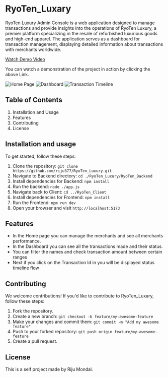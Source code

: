 # RyoTen_Luxary

RyoTen Luxury Admin Console is a web application designed to manage transactions and provide insights into the operations of RyoTen Luxury, a premier platform specializing in the resale of refurbished luxurious goods and high-end apparel. The application serves as a dashboard for transaction management, displaying detailed information about transactions with merchants worldwide.

[Watch Demo Video](https://drive.google.com/file/d/1HFbvhkbTQZ9-20xQy-KVk3fBiX_FcjdV/view?usp=sharing)

You can watch a demonstration of the project in action by clicking the above Link.

![Home Page](https://raw.githubusercontent.com/riju377/RyoTen_Luxury/main/images/Home.png)
![Dashboard](https://raw.githubusercontent.com/riju377/RyoTen_Luxury/main/images/Dashboard.png)
![Transaction Timeline](https://raw.githubusercontent.com/riju377/RyoTen_Luxury/main/images/TransactionTImeline.png)


## Table of Contents

1. Installation and Usage
2. Features
3. Contributing
4. License

## Installation and usage

To get started, follow these steps:

1. Clone the repository: `git clone https://github.com/riju377/RyoTen_Luxury.git`
2. Navigate to Backend directory: `cd ./RyoTen_Luxury/RyoTen_Backend`
3. Install dependencies for Backend: `npm install`
4. Run the backend: `node ./app.js`
5. Navigate back to Client: `cd ../RyoTen_Client`
6. Install dependencies for Frontend: `npm install`
7. Run the Frontend: `npm run dev`
6. Open your browser and visit `http://localhost:5173`

## Features

- In the Home page you can manage the merchants and see all merchants performance.
- In the Dashboard you can see all the transactions made and their status.
- You can filter the names and check transaction amount between certain ranges
- Next if you click on the Transaction Id in you will be displayed status timeline flow

## Contributing

We welcome contributions! If you'd like to contribute to RyoTen_Luxary, follow these steps:

1. Fork the repository.
2. Create a new branch: `git checkout -b feature/my-awesome-feature`
3. Make your changes and commit them: `git commit -m "Add my awesome feature"`
4. Push to your forked repository: `git push origin feature/my-awesome-feature`
5. Create a pull request.

## License

This is a self project made by Riju Mondal.
